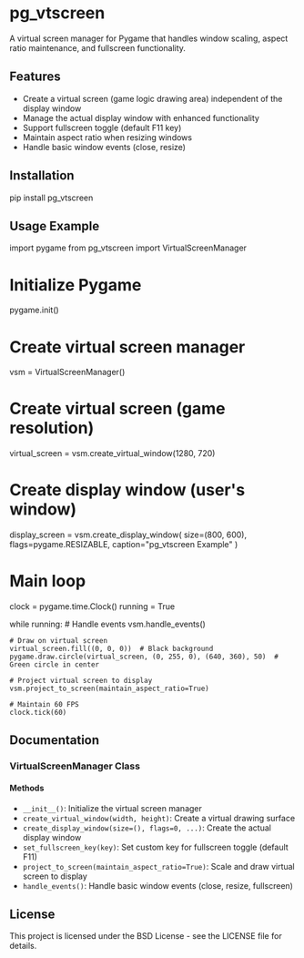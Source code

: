 # pg_vtscreen

A virtual screen manager for Pygame that handles window scaling, aspect ratio maintenance, and fullscreen functionality.

## Features

- Create a virtual screen (game logic drawing area) independent of the display window
- Manage the actual display window with enhanced functionality
- Support fullscreen toggle (default F11 key)
- Maintain aspect ratio when resizing windows
- Handle basic window events (close, resize)

## Installation
pip install pg_vtscreen
## Usage Example
import pygame
from pg_vtscreen import VirtualScreenManager

# Initialize Pygame
pygame.init()

# Create virtual screen manager
vsm = VirtualScreenManager()

# Create virtual screen (game resolution)
virtual_screen = vsm.create_virtual_window(1280, 720)

# Create display window (user's window)
display_screen = vsm.create_display_window(
    size=(800, 600),
    flags=pygame.RESIZABLE,
    caption="pg_vtscreen Example"
)

# Main loop
clock = pygame.time.Clock()
running = True

while running:
    # Handle events
    vsm.handle_events()
    
    # Draw on virtual screen
    virtual_screen.fill((0, 0, 0))  # Black background
    pygame.draw.circle(virtual_screen, (0, 255, 0), (640, 360), 50)  # Green circle in center
    
    # Project virtual screen to display
    vsm.project_to_screen(maintain_aspect_ratio=True)
    
    # Maintain 60 FPS
    clock.tick(60)
## Documentation

### VirtualScreenManager Class

#### Methods

- `__init__()`: Initialize the virtual screen manager
- `create_virtual_window(width, height)`: Create a virtual drawing surface
- `create_display_window(size=(), flags=0, ...)`: Create the actual display window
- `set_fullscreen_key(key)`: Set custom key for fullscreen toggle (default F11)
- `project_to_screen(maintain_aspect_ratio=True)`: Scale and draw virtual screen to display
- `handle_events()`: Handle basic window events (close, resize, fullscreen)

## License

This project is licensed under the BSD License - see the LICENSE file for details.
    